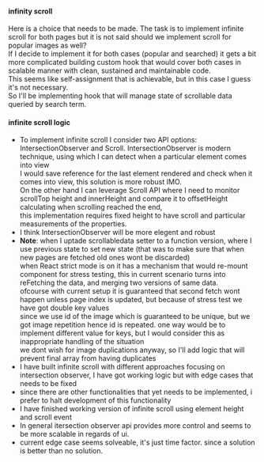 #### infinity scroll

Here is a choice that needs to be made. The task is to implement infinite scroll for both pages but it is not said should we implement scroll for popular images as well?<br>
If I decide to implement it for both cases (popular and searched) it gets a bit more complicated building custom hook that would cover both cases in scalable manner with clean, sustained and maintainable code. <br>This seems like self-assignment that is achievable, but in this case I guess it's not necessary.<br>So I'll be implementing hook that will manage state of scrollable data queried by search term.

#### infinite scroll logic

- To implement infinite scroll I consider two API options: IntersectionObserver and Scroll. IntersectionObserver is modern technique, using which I can detect when a particular element comes into view<br>I would save reference for the last element rendered and check when it comes into view, this solution is more robust IMO.<br> On the other hand I can leverage Scroll API where I need to monitor scrollTop height and innerHeight and compare it to offsetHeight calculating when scrolling reached the end,<br> this implementation requires fixed height to have scroll and particular measurements of the properties.
  <br>
- I think IntersectionObserver will be more elegent and robust
  <br>
- **Note**: when I uptade scrollabledata setter to a function version, where I use previous state to set new state (that was to make sure that when new pages are fetched old ones wont be discarded) <br>
  when React strict mode is on it has a mechanism that would re-mount component for stress testing, this in current scenario turns into reFetching the data, and merging two versions of same data.<br>ofcourse with current setup it is guaranteed that second fetch wont happen unless page index is updated, but because of stress test we have got double key values<br>since we use id of the image which is guaranteed to be unique, but we got image repetition hence id is repeated. one way would be to implement different value for keys, but I would consider this as inappropriate handling of the situation<br>we dont wish for image duplications anyway, so I'll add logic that will prevent final array from having duplicates
- I have built infinite scroll with different approaches focusing on intersection observer, I have got working logic but with edge cases that needs to be fixed
- since there are other functionalities that yet needs to be implemented, i prefer to halt development of this functionality 
- I have finished working version of infinite scroll using element height and scroll event
- In general itersection observer api provides more control and seems to be more scalable in regards of ui. 
- current edge case seems solveable, it's just time factor. since a solution is better than no solution.